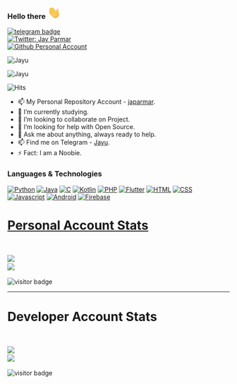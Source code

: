### Hello there <img src="https://raw.githubusercontent.com/ABSphreak/ABSphreak/master/gifs/Hi.gif" width="30px">
[![telegram badge](https://img.shields.io/badge/Jayu-30302f?style=flat&logo=telegram)](https://t.me/Halto_Tha)<br>
[![Twitter: Jay Parmar](https://img.shields.io/twitter/follow/Jayu?style=social)](https://twitter.com/parmarjay38)<br>
[![Github Personal Account](https://img.shields.io/github/followers/DeveloperJayu?label=personalAccount&style=social)](https://github.com/japarmar)<br>

<p align="left"> <img src="https://komarev.com/ghpvc/?username=japarmar&label=personalAccount&color=blue&style=plastic" alt="Jayu" /> </p>
<p align="left"> <img src="https://komarev.com/ghpvc/?username=developerJayu&label=developerAccount&color=blue&style=plastic" alt="Jayu" /> </p>

![Hits](https://hits.seeyoufarm.com/api/count/incr/badge.svg?url=https://github.com/developerJayu/)

- 📫 My Personal Repository Account - [japarmar](https://github.com/japarmar).
- 🔭 I’m currently studying.
- 👬 I’m looking to collaborate on Project.
- 👀 I’m looking for help with Open Source.
- 💬 Ask me about anything, always ready to help.
- 📫 Find me on Telegram - [Jayu](https://t.me/Halto_Tha).
- ⚡ Fact: I am a Noobie.

### Languages & Technologies

[![Python](https://img.shields.io/badge/-Python-fff?&logo=python)](https://github.com/developerJayu)
[![Java](https://img.shields.io/badge/-Java-fff?&logo=Java&logoColor=007396)](https://github.com/developerJayu)
[![C](https://img.shields.io/badge/-C-fff?&logo=C)](https://github.com/developerJayu)
[![Kotlin](https://img.shields.io/badge/-Kotlin-fff?&logo=kotlin)](https://github.com/developerJayu)
[![PHP](https://img.shields.io/badge/-PHP-fff?&logo=php)](https://github.com/developerJayu)
[![Flutter](https://img.shields.io/badge/-Flutter-fff?&logo=flutter&logoColor=232F3E)](https://github.com/developerJayu)
[![HTML](https://img.shields.io/badge/-HTML-fff?&logo=html5)](https://github.com/developerJayu)
[![CSS](http://img.shields.io/badge/-CSS-fff?&logo=css3&logoColor=007396)](https://github.com/developerJayu)
[![Javascript](http://img.shields.io/badge/-Javascript-fff?&logo=javascript)](https://github.com/developerJayu)
[![Android](https://img.shields.io/badge/-Android-fff?&logo=Android)](https://github.com/developerJayu)
[![Firebase](http://img.shields.io/badge/-Firebase-fff?&logo=firebase)](https://github.com/developerJayu)


<p><a href="https://github.com/japarmar"><h1>Personal Account Stats</h1></a></p><br>

<img height="137.3px" src="https://github-readme-stats.vercel.app/api?username=japarmar&hide_title=true&hide_border=true&show_icons=true&include_all_commits=true&count_private=true&line_height=21&text_color=000&icon_color=000&bg_color=0,ea6161,ffc64d,fffc4d,52fa5a&theme=graywhite" /><br>
<img height="137.3px" src="https://github-readme-stats.vercel.app/api/top-langs/?username=japarmar&hide=html&hide_title=true&hide_border=true&layout=compact&langs_count=7&exclude_repo=comp426&text_color=000&icon_color=fff&bg_color=0,52fa5a,4dfcff,c64dff&theme=graywhite" />

<img src="https://visitor-badge.glitch.me/badge?page_id=japarmar" alt="visitor badge"/>

<hr>
<p><h1>Developer Account Stats</h1></p><br>

<img height="137.3px" src="https://github-readme-stats.vercel.app/api?username=developerJayu&hide_title=true&hide_border=true&show_icons=true&include_all_commits=true&count_private=true&line_height=21&text_color=000&icon_color=000&bg_color=0,ea6161,ffc64d,fffc4d,52fa5a&theme=graywhite" /><br>
<img height="137.3px" src="https://github-readme-stats.vercel.app/api/top-langs/?username=developerJayu&hide=html&hide_title=true&hide_border=true&layout=compact&langs_count=7&exclude_repo=comp426&text_color=000&icon_color=fff&bg_color=0,52fa5a,4dfcff,c64dff&theme=graywhite" />

<img src="https://visitor-badge.glitch.me/badge?page_id=developerJayu" alt="visitor badge"/>
